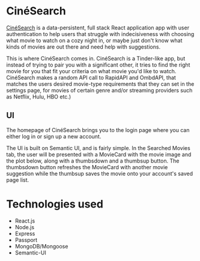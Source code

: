 # CinéSearch
[CinéSearch](https://cinesearch-live.herokuapp.com/) is a data-persistent, full stack React application app with user authentication to help users that struggle with indecisiveness with choosing what movie to watch on a cozy night in, or maybe just don't know what kinds of movies are out there and need help with suggestions. 

This is where CinéSearch comes in. CinéSearch is a Tinder-like app, but instead of trying to pair you with a significant other, it tries to find the right movie for you that fit your criteria on what movie you'd like to watch. CinéSearch makes a random API call to RapidAPI and OmbdAPI, that matches the users desired movie-type requirements that they can set in the settings page, for movies of certain genre and/or streaming providers such as Netflix, Hulu, HBO etc.)  

## UI
The homepage of CinéSearch brings you to the login page where you can either log in or sign up a new account.

The UI is built on Semantic UI, and is fairly simple. In the Searched Movies tab, the user will be presented with a MovieCard with the movie image and the plot below, along with a thumbsdown and a thumbsup button. The thumbsdown button refreshes the MovieCard with another movie suggestion while the thumbsup saves the movie onto your account's saved page list.

# Technologies used
* React.js
* Node.js
* Express
* Passport
* MongoDB/Mongoose
* Semantic-UI
